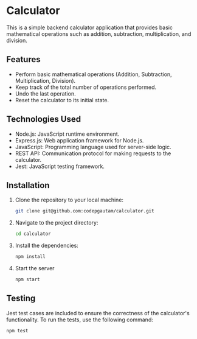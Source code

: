 # Calculator

This is a simple backend calculator application that provides basic mathematical operations such as addition, subtraction, multiplication, and division.

## Features

- Perform basic mathematical operations (Addition, Subtraction, Multiplication, Division).
- Keep track of the total number of operations performed.
- Undo the last operation.
- Reset the calculator to its initial state.

## Technologies Used

- Node.js: JavaScript runtime environment.
- Express.js: Web application framework for Node.js.
- JavaScript: Programming language used for server-side logic.
- REST API: Communication protocol for making requests to the calculator.
- Jest: JavaScript testing framework.

## Installation

1. Clone the repository to your local machine:

   ```bash
   git clone git@github.com:codepgautam/calculator.git

2. Navigate to the project directory:

   ```bash
   cd calculator

3. Install the dependencies:

   ```bash
   npm install

4. Start the server

   ```bash
   npm start

## Testing

Jest test cases are included to ensure the correctness of the calculator's functionality. To run the tests, use the following command:

   ```bash
   npm test

   
